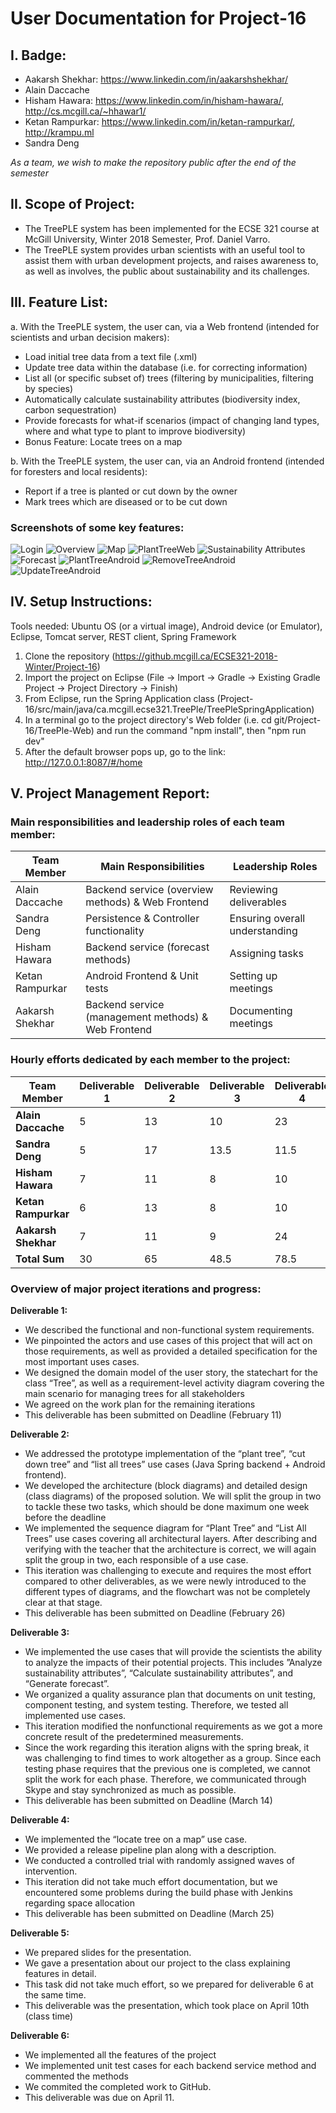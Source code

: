 # User Documentation for Project-16

## I. Badge:

- Aakarsh Shekhar: https://www.linkedin.com/in/aakarshshekhar/
- Alain Daccache
- Hisham Hawara: https://www.linkedin.com/in/hisham-hawara/, http://cs.mcgill.ca/~hhawar1/
- Ketan Rampurkar: https://www.linkedin.com/in/ketan-rampurkar/, http://krampu.ml
- Sandra Deng

*As a team, we wish to make the repository public after the end of the semester*

## II. Scope of Project:

- The TreePLE system has been implemented for the ECSE 321 course at McGill University, Winter 2018 Semester, Prof. Daniel Varro. 
- The TreePLE system provides urban scientists with an useful tool to assist them with urban development projects, and raises awareness to, as well as involves, the public about sustainability and its challenges.

## III. Feature List:

a. With the TreePLE system, the user can, via a Web frontend (intended for scientists and urban decision makers):
- Load initial tree data from a text file (.xml)
- Update tree data within the database (i.e. for correcting information)
- List all (or specific subset of) trees (filtering by municipalities, filtering by species)
- Automatically calculate sustainability attributes (biodiversity index, carbon sequestration)
- Provide forecasts for what-if scenarios (impact of changing land types, where and what type to plant to improve biodiversity)
- Bonus Feature: Locate trees on a map

b. With the TreePLE system, the user can, via an Android frontend (intended for foresters and local residents):
- Report if a tree is planted or cut down by the owner
- Mark trees which are diseased or to be cut down

### Screenshots of some key features: 
![Login](https://github.com/AlainDaccache98/TreePle/blob/master/img/Login.png)
![Overview](https://github.com/AlainDaccache98/TreePle/blob/master/img/Overview.png)
![Map](https://github.com/AlainDaccache98/TreePle/blob/master/img/Map.png)
![PlantTreeWeb](https://github.com/AlainDaccache98/TreePle/blob/master/img/PlantTreeWeb.png)
![Sustainability Attributes](https://github.com/AlainDaccache98/TreePle/blob/master/img/Attributes.png)
![Forecast](https://github.com/AlainDaccache98/TreePle/blob/master/img/Forecast.png)
![PlantTreeAndroid](https://github.com/AlainDaccache98/TreePle/blob/master/img/PlantTreeAndroid.png)
![RemoveTreeAndroid](https://github.com/AlainDaccache98/TreePle/blob/master/img/RemoveTreeAndroid.png)
![UpdateTreeAndroid](https://github.com/AlainDaccache98/TreePle/blob/master/img/UpdateTreeAndroid.png)


## IV. Setup Instructions:

Tools needed: Ubuntu OS (or a virtual image), Android device (or Emulator), Eclipse, Tomcat server, REST client, Spring Framework
1. Clone the repository (https://github.mcgill.ca/ECSE321-2018-Winter/Project-16)
2. Import the project on Eclipse (File -> Import -> Gradle -> Existing Gradle Project -> Project Directory -> Finish)
3. From Eclipse, run the Spring Application class (Project-16/src/main/java/ca.mcgill.ecse321.TreePle/TreePleSpringApplication)
4. In a terminal go to the project directory's Web folder (i.e. cd git/Project-16/TreePle-Web) and run the command "npm install", then "npm run dev"
5. After the default browser pops up, go to the link: http://127.0.0.1:8087/#/home

## V. Project Management Report:

### Main responsibilities and leadership roles of each team member:

| Team Member     | Main Responsibilities                              | Leadership Roles
| ----------------| ---------------------------------------------------|--------------------------------|
| Alain Daccache  | Backend service (overview methods) & Web Frontend  | Reviewing deliverables         |
| Sandra Deng     | Persistence & Controller functionality             | Ensuring overall understanding |
| Hisham Hawara   | Backend service (forecast methods)                 | Assigning tasks                |
| Ketan Rampurkar | Android Frontend & Unit tests                      | Setting up meetings            |
| Aakarsh Shekhar | Backend service (management methods) & Web Frontend| Documenting meetings           |

### Hourly efforts dedicated by each member to the project:

| Team Member            | Deliverable 1 | Deliverable 2 | Deliverable 3 | Deliverable 4 | Deliverable 5 | Deliverable 6 | Total Sum |
| -----------------------|-------------- |---------------|---------------|---------------|---------------|---------------|-----------|
| **Alain Daccache**     | 5             |  13           | 10            | 23            |  5            |  22           | 78        |
| **Sandra Deng**        | 5             | 17            | 13.5          | 11.5          | 1             |   31          | 80        |
| **Hisham Hawara**      | 7             | 11            | 8             | 10            | 1             | 27            | 74        |
| **Ketan Rampurkar**    | 6             | 13            | 8             | 10            | 1             | 37            | 75        |
| **Aakarsh Shekhar**    | 7             | 11            | 9             | 24            | 1             | 25            | 77        |
| **Total Sum**          |       30      | 65            | 48.5          | 78.5          | 9             |   142         | 374       |

### Overview of major project iterations and progress:

**Deliverable 1:**
- We described the functional and non-functional system requirements.
- We pinpointed the actors and use cases of this project that will act on those requirements, as well as provided a detailed specification for the most important uses cases.
- We designed the domain model of the user story, the statechart for the class “Tree”, as well as a requirement-level activity diagram covering the main scenario for managing trees for all stakeholders
- We agreed on the work plan for the remaining iterations
- This deliverable has been submitted on Deadline (February 11)

**Deliverable 2:**
- We addressed the prototype implementation of the “plant tree”, “cut down tree” and “list all trees” use cases (Java Spring backend + Android frontend).
- We developed the architecture (block diagrams) and detailed design (class diagrams) of the proposed solution. We will split the group in two to tackle these two tasks, which should be done maximum one week before the deadline
- We implemented the sequence diagram for “Plant Tree” and “List All Trees” use cases covering all architectural layers. After describing and verifying with the teacher that the architecture is correct, we will again split the group in two, each responsible of a use case.
- This iteration was challenging to execute and requires the most effort compared to other deliverables, as we were newly introduced to the different types of diagrams, and the flowchart was not be completely clear at that stage.
- This deliverable has been submitted on Deadline (February 26)

**Deliverable 3:**
- We implemented the use cases that will provide the scientists the ability to analyze the impacts of their potential projects. This includes ”Analyze sustainability attributes”, “Calculate sustainability attributes”, and “Generate forecast”.
- We organized a quality assurance plan that documents on unit testing, component testing, and system testing. Therefore, we tested all implemented use cases.
- This iteration modified the nonfunctional requirements as we got a more concrete result of the predetermined measurements.
- Since the work regarding this iteration aligns with the spring break, it was challenging to find times to work altogether as a group. Since each testing phase requires that the previous one is completed, we cannot split the work for each phase. Therefore, we communicated through Skype and stay synchronized as much as possible.
- This deliverable has been submitted on Deadline (March 14)

**Deliverable 4:**
- We implemented the “locate tree on a map” use case.
- We provided a release pipeline plan along with a description.
- We conducted a controlled trial with randomly assigned waves of intervention.
- This iteration did not take much effort documentation, but we encountered some problems during the build phase with Jenkins regarding space allocation
- This deliverable has been submitted on Deadline (March 25)

**Deliverable 5:**
- We prepared slides for the presentation.
- We gave a presentation about our project to the class explaining features in detail.
- This task did not take much effort, so we prepared for deliverable 6 at the same time.
- This deliverable was the presentation, which took place on April 10th (class time)

**Deliverable 6:**
- We implemented all the features of the project
- We implemented unit test cases for each backend service method and commented the methods
- We commited the completed work to GitHub.
- This deliverable was due on April 11.
